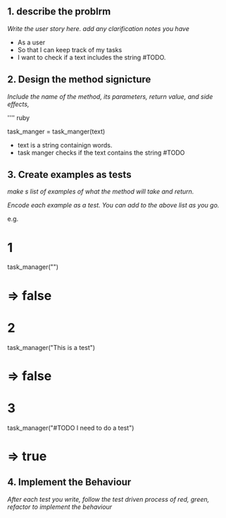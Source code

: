 
## 1. describe the problrm

_Write the user story here. add any clarification notes you have_

* As a user
* So that I can keep track of my tasks
* I want to check if a text includes the string #TODO.

## 2. Design the method signicture

_Include the name of the method, its parameters, return value, and side effects,_

'''' ruby

task_manger = task_manger(text)

* text is a string containign words.
* task manger checks if the text contains the string #TODO

## 3. Create examples as tests

_make s list of examples of what the method will take and return._

_Encode each example as a test. You can add to the above list as you go._

e.g.
  
  # 1 
  task_manager("")
  # => false

  # 2
  task_manager("This is a test")
  # => false

  # 3
  task_manager("#TODO I need to do a test")
  # => true

  
## 4. Implement the Behaviour

_After each test you write, follow the test driven process of red, green,_
_refactor to implement the behaviour_